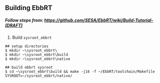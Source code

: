 ## Building EbbRT

##### Follow steps from: https://github.com/SESA/EbbRT/wiki/Build-Tutorial-(DRAFT)

1) Build `sysroot_ebbrt`
```
## setup directories
$ mkdir ~\sysroot_ebbrt\
$ mkdir ~\sysroot_ebbrt\build
$ mkdir ~\sysroot_ebbrt\native

## build ebbrt sysroot
$ cd ~\sysroot_ebbrt\build && make -j16 -f ~/EbbRT/toolchain/Makefile SYSROOT=~/sysroot_ebbrt/native/
```
